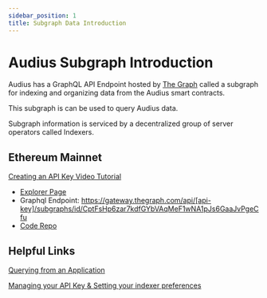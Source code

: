 ```yaml
---
sidebar_position: 1
title: Subgraph Data Introduction
---
```


# Audius Subgraph Introduction

Audius has a GraphQL API Endpoint hosted by [The Graph](https://thegraph.com/docs/about/introduction#what-the-graph-is) called a subgraph for indexing and organizing data from the Audius smart contracts.

This subgraph is can be used to query Audius data.

Subgraph information is serviced by a decentralized group of server operators called Indexers.

## Ethereum Mainnet

[Creating an API Key Video Tutorial](https://www.youtube.com/watch?v=UrfIpm-Vlgs)

- [Explorer Page](https://thegraph.com/explorer/subgraph?id=CptFsHp6zar7kdfGYbVAqMeF1wNA1pJs6GaaJvPgeCfu&view=Overview)
- Graphql Endpoint: https://gateway.thegraph.com/api/[api-key]/subgraphs/id/CptFsHp6zar7kdfGYbVAqMeF1wNA1pJs6GaaJvPgeCfu
- [Code Repo](https://github.com/AudiusProject/audius-subgraph)

## Helpful Links

[Querying from an Application](https://thegraph.com/docs/en/developer/querying-from-your-app/) 

[Managing your API Key & Setting your indexer preferences](https://thegraph.com/docs/en/studio/managing-api-keys/ )
